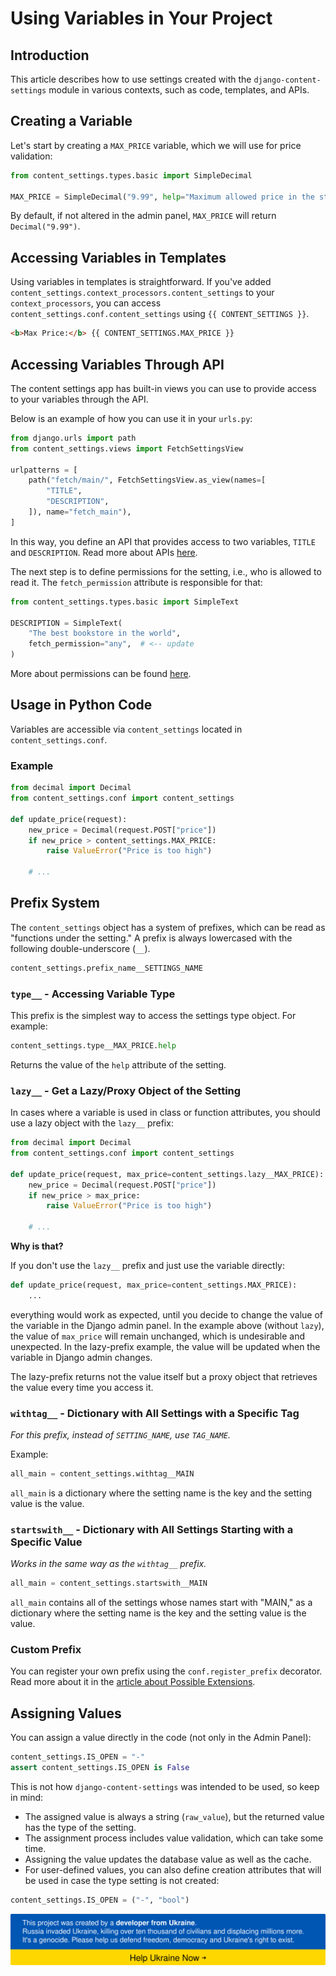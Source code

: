 # Using Variables in Your Project

## Introduction

This article describes how to use settings created with the `django-content-settings` module in various contexts, such as code, templates, and APIs.

## Creating a Variable

Let's start by creating a `MAX_PRICE` variable, which we will use for price validation:

```python
from content_settings.types.basic import SimpleDecimal

MAX_PRICE = SimpleDecimal("9.99", help="Maximum allowed price in the store")
```

By default, if not altered in the admin panel, `MAX_PRICE` will return `Decimal("9.99")`.

## Accessing Variables in Templates

Using variables in templates is straightforward. If you've added `content_settings.context_processors.content_settings` to your `context_processors`, you can access `content_settings.conf.content_settings` using `{{ CONTENT_SETTINGS }}`.

```html
<b>Max Price:</b> {{ CONTENT_SETTINGS.MAX_PRICE }}
```

## Accessing Variables Through API

The content settings app has built-in views you can use to provide access to your variables through the API.

Below is an example of how you can use it in your `urls.py`:

```python
from django.urls import path
from content_settings.views import FetchSettingsView

urlpatterns = [
    path("fetch/main/", FetchSettingsView.as_view(names=[
        "TITLE",
        "DESCRIPTION",
    ]), name="fetch_main"),
]
```

In this way, you define an API that provides access to two variables, `TITLE` and `DESCRIPTION`. Read more about APIs [here](api.md).

The next step is to define permissions for the setting, i.e., who is allowed to read it. The `fetch_permission` attribute is responsible for that:

```python
from content_settings.types.basic import SimpleText

DESCRIPTION = SimpleText(
    "The best bookstore in the world",
    fetch_permission="any",  # <-- update
)
```

More about permissions can be found [here](permissions.md).

## Usage in Python Code

Variables are accessible via `content_settings` located in `content_settings.conf`.

### Example

```python
from decimal import Decimal
from content_settings.conf import content_settings

def update_price(request):
    new_price = Decimal(request.POST["price"])
    if new_price > content_settings.MAX_PRICE:
        raise ValueError("Price is too high")
    
    # ...
```

## Prefix System

The `content_settings` object has a system of prefixes, which can be read as "functions under the setting." A prefix is always lowercased with the following double-underscore (`__`).

```python
content_settings.prefix_name__SETTINGS_NAME
```

### `type__` - Accessing Variable Type

This prefix is the simplest way to access the settings type object. For example:

```python
content_settings.type__MAX_PRICE.help
```

Returns the value of the `help` attribute of the setting.

### `lazy__` - Get a Lazy/Proxy Object of the Setting

In cases where a variable is used in class or function attributes, you should use a lazy object with the `lazy__` prefix:

```python
from decimal import Decimal
from content_settings.conf import content_settings

def update_price(request, max_price=content_settings.lazy__MAX_PRICE):
    new_price = Decimal(request.POST["price"])
    if new_price > max_price:
        raise ValueError("Price is too high")
    
    # ...
```

**Why is that?**

If you don't use the `lazy__` prefix and just use the variable directly:

```python
def update_price(request, max_price=content_settings.MAX_PRICE):
    ...
```

everything would work as expected, until you decide to change the value of the variable in the Django admin panel. In the example above (without `lazy`), the value of `max_price` will remain unchanged, which is undesirable and unexpected. In the lazy-prefix example, the value will be updated when the variable in Django admin changes.

The lazy-prefix returns not the value itself but a proxy object that retrieves the value every time you access it.

### `withtag__` - Dictionary with All Settings with a Specific Tag

*For this prefix, instead of `SETTING_NAME`, use `TAG_NAME`.*

Example:

```python
all_main = content_settings.withtag__MAIN
```

`all_main` is a dictionary where the setting name is the key and the setting value is the value.

### `startswith__` - Dictionary with All Settings Starting with a Specific Value

*Works in the same way as the `withtag__` prefix.*

```python
all_main = content_settings.startswith__MAIN
```

`all_main` contains all of the settings whose names start with "MAIN," as a dictionary where the setting name is the key and the setting value is the value.

### Custom Prefix

You can register your own prefix using the `conf.register_prefix` decorator. Read more about it in the [article about Possible Extensions](extends.md).

## Assigning Values

You can assign a value directly in the code (not only in the Admin Panel):

```python
content_settings.IS_OPEN = "-"
assert content_settings.IS_OPEN is False
```

This is not how `django-content-settings` was intended to be used, so keep in mind:

* The assigned value is always a string (`raw_value`), but the returned value has the type of the setting.
* The assignment process includes value validation, which can take some time.
* Assigning the value updates the database value as well as the cache.
* For user-defined values, you can also define creation attributes that will be used in case the type setting is not created:

```python
content_settings.IS_OPEN = ("-", "bool")
```

[![Stand With Ukraine](https://raw.githubusercontent.com/vshymanskyy/StandWithUkraine/main/banner-direct-single.svg)](https://stand-with-ukraine.pp.ua)

